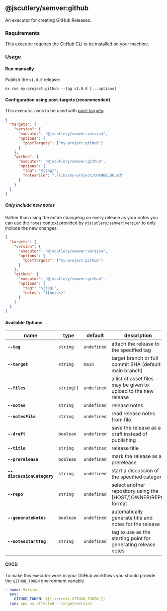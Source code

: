 ## @jscutlery/semver:github

An executor for creating GitHub Releases.

### Requirements

This executor requires the [GitHub CLI](https://cli.github.com/manual/installation) to be installed on your machine.

### Usage

#### Run manually

Publish the `v1.0.0` release:

```
nx run my-project:github --tag v1.0.0 [...options]
```

#### Configuration using post-targets (recommended)

This executor aims to be used with [post-targets](https://github.com/jscutlery/semver#post-targets):

```json
{
  "targets": {
    "version": {
      "executor": "@jscutlery/semver:version",
      "options": {
        "postTargets": ["my-project:github"]
      }
    },
    "github": {
      "executor": "@jscutlery/semver:github",
      "options": {
        "tag": "${tag}",
        "notesFile": "./libs/my-project/CHANGELOG.md"
      }
    }
  }
}
```

##### Only include new notes

Rather than using the entire changelog on every release as your notes you can use the `notes` context provided by `@jscutlery/semver:version` to only include the new changes:

```json
{
  "targets": {
    "version": {
      "executor": "@jscutlery/semver:version",
      "options": {
        "postTargets": ["my-project:github"]
      }
    },
    "github": {
      "executor": "@jscutlery/semver:github",
      "options": {
        "tag": "${tag}",
        "notes": "${notes}"
      }
    }
  }
}
```

#### Available Options

| name                       | type       | default     | description                                                     |
| -------------------------- | ---------- | ----------- | --------------------------------------------------------------- |
| **`--tag`**                | `string`   | `undefined` | attach the release to the specified tag                         |
| **`--target`**             | `string`   | `main`      | target branch or full commit SHA (default: main branch)         |
| **`--files`**              | `string[]` | `undefined` | a list of asset files may be given to upload to the new release |
| **`--notes`**              | `string`   | `undefined` | release notes                                                   |
| **`--notesFile`**          | `string`   | `undefined` | read release notes from file                                    |
| **`--draft`**              | `boolean`  | `undefined` | save the release as a draft instead of publishing               |
| **`--title`**              | `string`   | `undefined` | release title                                                   |
| **`--prerelease`**         | `boolean`  | `undefined` | mark the release as a prerelease                                |
| **`--discussionCategory`** | `string`   | `undefined` | start a discussion of the specified category                    |
| **`--repo`**               | `string`   | `undefined` | select another repository using the [HOST/]OWNER/REPO format    |
| **`--generateNotes`**      | `boolean`  | `undefined` | automatically generate title and notes for the release          |
| **`--notesStartTag`**      | `string`   | `undefined` | tag to use as the starting point for generating release notes   |

#### CI/CD

To make this executor work in your GitHub workflows you should provide the `GITHUB_TOKEN` environment variable.

```yml
- name: Version
  env:
    GITHUB_TOKEN: ${{ secrets.GITHUB_TOKEN }}
  run: npx nx affected --target=version
```
